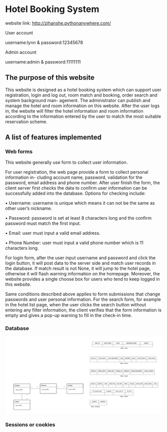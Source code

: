 # Hotel Booking System

website link: http://zihanshe.pythonanywhere.com/

User account

username:lynn & password:12345678

Admin account

username:admin & password:11111111

## The purpose of this website
This website is designed as a hotel booking system which can support user registration, login and log out, room match and booking, order search and system background man- agement. The administrator can publish and manage the hotel and room information on this website. After the user logs in, the website will filter the hotel information and room information according to the information entered by the user to match the most suitable reservation scheme.

## A list of features implemented
### Web forms
This website generally use form to collect user information.

For user registration, the web page provide a form to collect personal information in- cluding account name, password, validation for the password, email address and phone number. After user finish the form, the client server first checks the data to confirm user information can be successfully added into the database. Options for checking include:

• Username: username is unique which means it can not be the same as other user’s nickname.

• Password: password is set at least 8 characters long and the confirm password must match the first input.

• Email: user must input a valid email address.

• Phone Number: user must input a valid phone number which is 11 characters long.

For login form, after the user input username and password and click the login button, it will post data to the server side and match user records in the database. If match result is not None, it will jump to the hotel page, otherwise it will flash warning information on the homepage. Moreover, the website provides a single choose box for users who tend to keep logged in this website.

Same conditions described above applies to form submissions that change passwords and user personal information. For the search form, for example in the hotel list page, when the user clicks the search button without entering any filter information, the client verifies that the form information is empty and gives a pop-up warning to fill in the check-in time.

### Database

![image](https://github.com/sc18zs/hotel-booking-system/blob/main/IMG/database.png)
### Sessions or cookies














